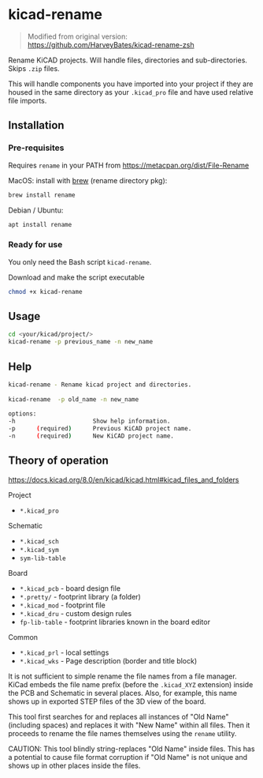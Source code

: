 # kicad-rename

> Modified from original version: https://github.com/HarveyBates/kicad-rename-zsh

Rename KiCAD projects. Will handle files, directories and sub-directories. Skips `.zip` files.

This will handle components you have imported into your project if they are housed in the same directory as your `.kicad_pro` file and have used relative file imports.

## Installation

### Pre-requisites

Requires `rename` in your PATH from https://metacpan.org/dist/File-Rename


MacOS: install with [brew](https://brew.sh/) (rename directory pkg):

```bash
brew install rename
```

Debian / Ubuntu:

```bash
apt install rename
```


### Ready for use

You only need the Bash script `kicad-rename`.

Download and make the script executable

```bash
chmod +x kicad-rename
```

## Usage

```bash
cd <your/kicad/project/>
kicad-rename -p previous_name -n new_name
```

## Help

```bash
kicad-rename - Rename kicad project and directories.
 
kicad-rename  -p old_name -n new_name
 
options:
-h                      Show help information.
-p      (required)      Previous KiCAD project name.
-n      (required)      New KiCAD project name.
```

## Theory of operation

https://docs.kicad.org/8.0/en/kicad/kicad.html#kicad_files_and_folders

Project
- `*.kicad_pro`

Schematic
- `*.kicad_sch`
- `*.kicad_sym`
- `sym-lib-table`

Board
- `*.kicad_pcb` - board design file
- `*.pretty/` - footprint library (a folder)
- `*.kicad_mod` - footprint file
- `*.kicad_dru` - custom design rules
- `fp-lib-table` - footprint libraries known in the board editor

Common
- `*.kicad_prl` - local settings
- `*.kicad_wks` - Page description (border and title block)


It is not sufficient to simple rename the file names from a file manager.
KiCad embeds the file name prefix (before the `.kicad_XYZ` extension) inside
the PCB and Schematic in several places.
Also, for example, this name shows up in exported STEP files of the 3D view of
the board.

This tool first searches for and replaces all instances of "Old Name"
(including spaces) and replaces it with "New Name" within all files.
Then it proceeds to rename the file names themselves using the `rename`
utility.

CAUTION: This tool blindly string-replaces "Old Name" inside files.  This has a
potential to cause file format corruption if "Old Name" is not unique and shows
up in other places inside the files.

